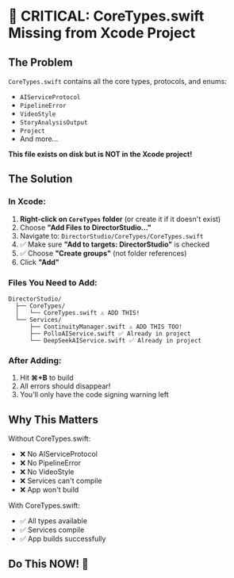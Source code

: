 # 🚨 CRITICAL: CoreTypes.swift Missing from Xcode Project

## The Problem
`CoreTypes.swift` contains all the core types, protocols, and enums:
- `AIServiceProtocol`
- `PipelineError`
- `VideoStyle`
- `StoryAnalysisOutput`
- `Project`
- And more...

**This file exists on disk but is NOT in the Xcode project!**

## The Solution

### In Xcode:

1. **Right-click on `CoreTypes` folder** (or create it if it doesn't exist)
2. Choose **"Add Files to DirectorStudio..."**
3. Navigate to: `DirectorStudio/CoreTypes/CoreTypes.swift`
4. ✅ Make sure **"Add to targets: DirectorStudio"** is checked
5. ✅ Choose **"Create groups"** (not folder references)
6. Click **"Add"**

### Files You Need to Add:

```
DirectorStudio/
  ├── CoreTypes/
  │   └── CoreTypes.swift ⚠️ ADD THIS!
  └── Services/
      ├── ContinuityManager.swift ⚠️ ADD THIS TOO!
      ├── PolloAIService.swift ✅ Already in project
      └── DeepSeekAIService.swift ✅ Already in project
```

### After Adding:

1. Hit **⌘+B** to build
2. All errors should disappear!
3. You'll only have the code signing warning left

## Why This Matters

Without CoreTypes.swift:
- ❌ No AIServiceProtocol
- ❌ No PipelineError
- ❌ No VideoStyle
- ❌ Services can't compile
- ❌ App won't build

With CoreTypes.swift:
- ✅ All types available
- ✅ Services compile
- ✅ App builds successfully

## Do This NOW! 🎯
